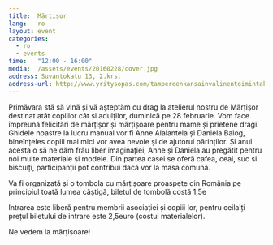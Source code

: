```yaml
---
title:  Mărțișor
lang:   ro
layout: event
categories:
  - ro
  - events
time:   "12:00 - 16:00"
media:  /assets/events/20160228/cover.jpg
address: Suvantokatu 13, 2.krs.
address-url: http://www.yritysopas.com/tampereenkansainvalinentoimintakeskus/
---
```


Primăvara stă să vină și vă așteptăm cu drag la atelierul nostru de Mărțișor destinat atât copiilor cât și adulților, duminică pe 28 februarie. Vom face împreună felicitări de mărțișor și mărțișoare pentru mame și prietene dragi. Ghidele noastre la lucru manual vor fi Anne Alalantela și Daniela Balog, bineînțeles copiii mai mici vor avea nevoie și de ajutorul părinților. Și anul acesta o să ne dăm frâu liber imaginației, Anne și Daniela au pregătit pentru noi multe materiale și modele. Din partea casei se oferă cafea, ceai, suc și biscuiți, participanții pot contribui dacă vor la masa comună.

Va fi organizată și o tombola cu mărțișoare proaspete din România pe principiul toată lumea câștigă, biletul de tombolă costă 1,5e

Intrarea este liberă pentru membrii asociației și copiii lor, pentru ceilalți prețul biletului de intrare este 2,5euro (costul materialelor).

Ne vedem la mărțișoare!


